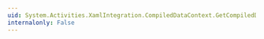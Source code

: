 ```yaml
---
uid: System.Activities.XamlIntegration.CompiledDataContext.GetCompiledDataContextCache(System.Object,System.Activities.ActivityContext,System.Activities.Activity,System.Boolean,System.Int32)
internalonly: False
---
```

